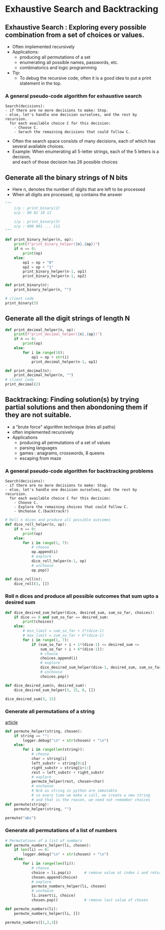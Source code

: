 # Exhaustive Search and Backtracking

## Exhaustive Search : Exploring every possible combination from a set of choices or values.
- Often implemented recursively
- Applications:
  - producing all permutations of a set
  - enumerating all possible names, passwords, etc.
  - combinatorics and logic programming
- Tip:
  - To debug the recursive code, often it is a good idea to put a print statement in the top.
### A general pseudo-code algorithm for exhaustive search
```shell
Search(decisions):
- if there are no more decisions to make: Stop.
- else, let's handle one decision ourselves, and the rest by recursion.
  for each available choice C for this decision:
    - Choose C.
    - Serach the remaining decisions that could follow C.
```
- Often the search space consists of many decisions, each of which has several available choices.
- Example: When enumerating all 5-letter strings, each of the 5 letters is a decision, <br>
           and each of those decision has 26 possible choices

## Generate all the binary strings of N bits
- Here n, denotes the number of digits that are left to be processed
- When all digits are processed, op contains the answer
```python
"""
    i/p : print_binary(2)
    o/p : 00 01 10 11  

    i/p : print_binary(3)
    o/p : 000 001 ... 111
"""

def print_binary_helper(n, op):
    print(f"print_binary_helper({n},{op})")
    if n == 0:
        print(op)
    else:
        op1 = op + "0"
        op2 = op + "1"
        print_binary_helper(n-1, op1)
        print_binary_helper(n-1, op2)

def print_binary(n):
    print_binary_helper(n, "")

# client code
print_binary(3)
```
## Generate all the digit strings of length N
```python
def print_decimal_helper(n, op):
    print(f"print_decimal_helper({n},{op})")
    if n == 0:
        print(op)
    else:
        for i in range(10):
            op1 = op + str(i)
            print_decimal_helper(n-1, op1)

def print_decimal(n):
    print_decimal_helper(n, "")
# client code
print_decimal(2)
```
## Backtracking: Finding solution(s) by trying partial solutions and then abondoning them if they are not suitable.
- a "brute force"  algorithm technique (tries all paths)
- often implemented recursively
- Applications
  - producing all permutations of a set of values
  - parsing languages
  - games : anagrams, crosswords, 8 queens
  - escaping from maze

### A general pseudo-code algorithm for backtracking problems
```shell
Search(decisions):
- if there are no more decisions to make: Stop.
- else, let's handle one decision ourselves, and the rest by recursion.
  for each available choice C for this decision:
    - Choose C.
    - Explore the remaining choices that could follow C.
    - Unchoose C.(backtrack!)
```
```python
# Roll n dices and produce all possible outcomes
def dice_roll_helper(n, op):
    if n == 0:
        print(op)
    else:
        for i in range(1, 7):
            # choose
            op.append(i)
            # explore
            dice_roll_helper(n-1, op)
            # unchoose
            op.pop()

def dice_roll(n):
    dice_roll(3, [])
```
### Roll n dices and produce all possible outcomes that sum upto a desired sum
```python
def dice_desired_sum_helper(dice, desired_sum, sum_so_far, choices):
    if dice == 0 and sum_so_far == desired_sum:
        print(choices)
    else:
        # min_limit = sum_so_far + 1*(dice-1)
        # max_limit = sum_so_far + 6*(dice-1)
        for i in range(1, 7):
            if (sum_so_far + i + 1*(dice-1) <= desired_sum <= 
                sum_so_far + i + 6*(dice-1)):    
                # choose
                choices.append(i)
                # explore
                dice_desired_sum_helper(dice-1, desired_sum, sum_so_far+i, choices)
                # unchoose
                choices.pop()

def dice_desired_sum(n, desired_sum):
    dice_desired_sum_helper(3, 15, 0, [])

dice_desired_sum(3, 15)
```
### Generate all permutations of a string
[article](https://www.geeksforgeeks.org/write-a-c-program-to-print-all-permutations-of-a-given-string/)
```python
def permute_helper(string, chosen):
    if string == "":
        logger.debug("\n" + str(chosen) + "\n")
    else:
        for i in range(len(string)):
            # choose
            char = string[i]
            left_substr = string[0:i]
            right_substr = string[i+1:]
            rest = left_substr + right_substr
            # explore
            permute_helper(rest, chosen+char)
            # unchoose
            # N/A as string in python are immutable
            # so every time we make a call, we create a new string
            # and that is the reason, we need not remember choices
def permute(string):
    permute_helper(string, "")

permute("abc")
```
### Generate all permutations of a list of numbers
```python
# Permutations of a list of numbers
def permute_numbers_helper(li, chosen):
    if len(li) == 0:
        logger.debug("\n" + str(chosen) + "\n")
    else:
        for i in range(len(li)):
            # choose
            choice = li.pop(i)      # remove value at index i and return it
            chosen.append(choice)               
            # explore
            permute_numbers_helper(li, chosen)
            # unchoose
            li.insert(i, choice)
            chosen.pop()            # remove last value of chosen

def permute_numbers(li):
    permute_numbers_helper(li, [])

permute_numbers([1,2,3])
```
